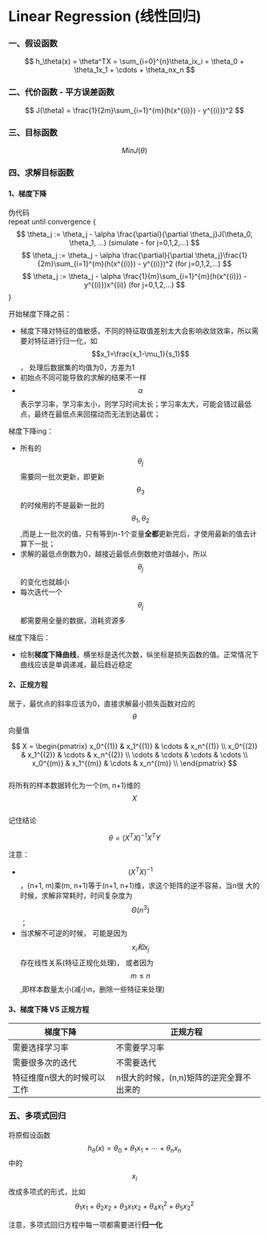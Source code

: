 # Linear Regression (线性回归)

### 一、假设函数
$$
    h_\theta(x) = \theta^TX = \sum_{i=0}^{n}\theta_ix_i = \theta_0 + \theta_1x_1 + \cdots + \theta_nx_n
$$

### 二、代价函数 - 平方误差函数
$$
    J(\theta) = \frac{1}{2m}\sum_{i=1}^{m}(h(x^{(i)}) - y^{(i)})^2
$$

### 三、目标函数
$$
    Min J(\theta)
$$

### 四、求解目标函数

#### 1、梯度下降

伪代码  
repeat until convergence {
$$
    \theta_j := \theta_j - \alpha \frac{\partial}{\partial \theta_j}J(\theta_0, \theta_1, ...)
    (simulate - for j=0,1,2,...)
$$
$$   
    \theta_j := \theta_j - \alpha \frac{\partial}{\partial \theta_j}\frac{1}{2m}\sum_{i=1}^{m}(h(x^{(i)}) - y^{(i)})^2   
    (for j=0,1,2,...)
$$
$$   
    \theta_j := \theta_j - \alpha \frac{1}{m}\sum_{i=1}^{m}(h(x^{(i)}) - y^{(i)})x^{(i)}   
    (for j=0,1,2,...)
$$ 
}

开始梯度下降之前：
- 梯度下降对特征的值敏感，不同的特征取值差别太大会影响收敛效率，所以需要对特征进行归一化，如$$x_1=\frac{x_1-\mu_1}{s_1}$$， 处理后数据集的均值为0，方差为1
- 初始点不同可能导致的求解的结果不一样
- $$\alpha$$表示学习率，学习率太小，则学习时间太长；学习率太大，可能会错过最低点，最终在最低点来回摆动而无法到达最优；

梯度下降ing：
- 所有的$$\theta_j$$需要同一批次更新，即更新$$\theta_3$$的时候用的不是最新一批的$$\theta_1, \theta_2$$,而是上一批次的值，只有等到n-1个变量**全都**更新完后，才使用最新的值去计算下一批；
- 求解的最低点倒数为0，越接近最低点倒数绝对值越小，所以$$\theta_j$$的变化也就越小
- 每次迭代一个$$\theta_j$$都需要用全量的数据，消耗资源多

梯度下降后：
- 绘制**梯度下降曲线**，横坐标是迭代次数，纵坐标是损失函数的值。正常情况下曲线应该是单调递减，最后趋近稳定

#### 2、正规方程
居于，最优点的斜率应该为0，直接求解最小损失函数对应的$$\theta$$向量值

$$
    X = \begin{pmatrix}
            x_0^{(1)} & x_1^{(1)} & \cdots & x_n^{(1)} \\ 
            x_0^{(2)} & x_1^{(2)} & \cdots & x_n^{(2)} \\ 
            \cdots & \cdots & \cdots & \cdots \\ 
            x_0^{(m)} & x_1^{(m)} & \cdots & x_n^{(m)} \\
        \end{pmatrix}
$$  
将所有的样本数据转化为一个(m, n+1)维的$$X$$  
记住结论

$$
    \theta = (X^TX)^{-1}X^TY
$$

注意：
- $$(X^TX)^{-1}$$，(n+1, m)乘(m, n+1)等于(n+1, n+1)维，求这个矩阵的逆不容易，当n很
大的时候，求解非常耗时，时间复杂度为$$\Theta(n^3)$$；
- 当求解不可逆的时候，
可能是因为$$x_i和x_j$$存在线性关系(特征正规化处理)，
或者因为$$m \leq n$$,即样本数量太小(减小n，删除一些特征来处理)

#### 3、梯度下降 VS 正规方程

梯度下降 | 正规方程
-- | --
需要选择学习率 | 不需要学习率
需要很多次的迭代 | 不需要迭代
特征维度n很大的时候可以工作 | n很大的时候，(n,n)矩阵的逆完全算不出来的

### 五、多项式回归
将原假设函数$$h_\theta(x) = \theta_0 + \theta_1x_1 + \cdots + \theta_nx_n$$中的$$x_i$$改成多项式的形式，比如$$\theta_1x_1 + \theta_2x_2 + \theta_3x_1x_2 + \theta_4x_1^2 + \theta_5x_2^2$$

注意，多项式回归方程中每一项都需要进行**归一化**